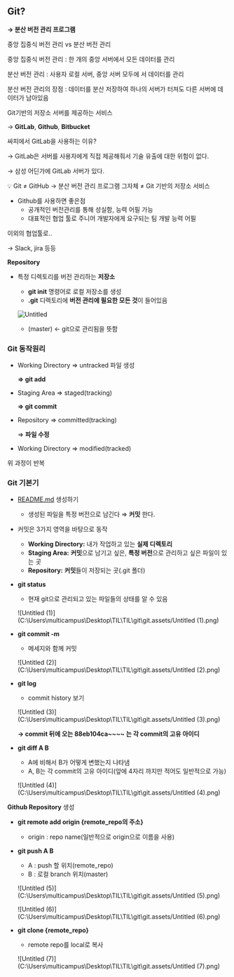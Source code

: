 ## Git?

**→   분산 버전 관리 프로그램**

중앙 집중식 버전 관리 vs 분산 버전 관리

중앙 집중식 버전 관리 : 한 개의 중앙 서버에서 모든 데이터를 관리

분산 버전 관리 : 사용자 로컬 서버, 중앙 서버 모두에 서 데이터를 관리

분산 버전 관리의 장점 : 데이터를 분산 저장하여 하나의 서버가 터져도 다른 서버에 데이터가 남아있음

Git기반의 저장소 서버를 제공하는 서비스

→ **GitLab**, **Github**, **Bitbucket**

싸피에서 GitLab을 사용하는 이유?

→ GitLab은 서버를 사용자에게 직접 제공해줘서 기술 유출에 대한 위험이 없다.

→ 삼성 어딘가에 GitLab 서버가 있다.

<aside> 💡 Git ≠ GitHub → 분산 버전 관리 프로그램 그자체 ≠ Git 기반의 저장소 서비스

</aside>

- Github를 사용하면 좋은점
  - 공개적인 버전관리를 통해 성실함, 능력 어필 가능
  - 대표적인 협업 툴로 주니어 개발자에게 요구되는 팀 개발 능력 어필

이외의 협업툴로..

→ Slack, jira 등등

**Repository**

- 특정 디렉토리를 버전 관리하는 **저장소**

  - **git init** 명령어로 로컬 저장소를 생성
  - **.git** 디렉토리에 **버전 관리에 필요한 모든 것**이 들어있음

  ![Untitled](C:\Users\multicampus\Desktop\TIL\TIL\git\git.assets/Untitled.png)

  - (master) ← git으로 관리됨을 뜻함

### Git 동작원리

- Working Directory ⇒ untracked 파일 생성

  **⇒ git add**

- Staging Area ⇒ staged(tracking)

  **⇒ git commit**

- Repository ⇒ committed(tracking)

  ⇒ **파일 수정**

- Working Directory ⇒ modified(tracked)

위 과정이 반복

### Git 기본기

- [README.md](http://README.md) 생성하기

  - 생성된 파일을 특정 버전으로 남긴다 ⇒ **커밋** 한다.

- 커밋은 3가지 영역을 바탕으로 동작

  - **Working Directory:** 내가 작업하고 있는 **실제 디렉토리**
  - **Staging Area:** **커밋**으로 남기고 싶은, **특정 버전**으로 관리하고 싶은 파일이 있는 곳
  - **Repository:** **커밋**들이 저장되는 곳(.git 폴더)

- **git status**

  - 현재 git으로 관리되고 있는 파일들의 상태를 알 수 있음

  ![Untitled (1)](C:\Users\multicampus\Desktop\TIL\TIL\git\git.assets/Untitled (1).png)

- **git commit -m**

  - 메세지와 함께 커밋

  ![Untitled (2)](C:\Users\multicampus\Desktop\TIL\TIL\git\git.assets/Untitled (2).png)

- **git log**

  - commit history 보기

  ![Untitled (3)](C:\Users\multicampus\Desktop\TIL\TIL\git\git.assets/Untitled (3).png)

  **→ commit 뒤에 오는 88eb104ca~~~~ 는 각 commit의 고유 아이디**

- **git diff A B**

  - A에 비해서 B가 어떻게 변했는지 나타냄
  - A, B는 각 commit의 고유 아이디(앞에 4자리 까지만 적어도 일반적으로 가능)

  ![Untitled (4)](C:\Users\multicampus\Desktop\TIL\TIL\git\git.assets/Untitled (4).png)

**Github Repository** 생성

- **git remote add origin {remote_repo의 주소}**

  - origin : repo name(일반적으로 origin으로 이름을 사용)

- **git push A B**

  - A : push 할 위치(remote_repo)
  - B : 로컬 branch 위치(master)

  ![Untitled (5)](C:\Users\multicampus\Desktop\TIL\TIL\git\git.assets/Untitled (5).png)

  ![Untitled (6)](C:\Users\multicampus\Desktop\TIL\TIL\git\git.assets/Untitled (6).png)

- **git clone {remote_repo}**

  - remote repo를 local로 복사

  ![Untitled (7)](C:\Users\multicampus\Desktop\TIL\TIL\git\git.assets/Untitled (7).png)